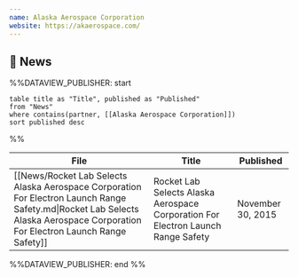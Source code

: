 ```yaml
---
name: Alaska Aerospace Corporation
website: https://akaerospace.com/
---
```


## 📰 News

%%DATAVIEW_PUBLISHER: start
```
table title as "Title", published as "Published"
from "News"
where contains(partner, [[Alaska Aerospace Corporation]])
sort published desc
```
%%

| File                                                                                                                                                                           | Title                                                                            | Published         |
| ------------------------------------------------------------------------------------------------------------------------------------------------------------------------------ | -------------------------------------------------------------------------------- | ----------------- |
| [[News/Rocket Lab Selects Alaska Aerospace Corporation For Electron Launch Range Safety.md\|Rocket Lab Selects Alaska Aerospace Corporation For Electron Launch Range Safety]] | Rocket Lab Selects Alaska Aerospace Corporation For Electron Launch Range Safety | November 30, 2015 |

%%DATAVIEW_PUBLISHER: end %%
